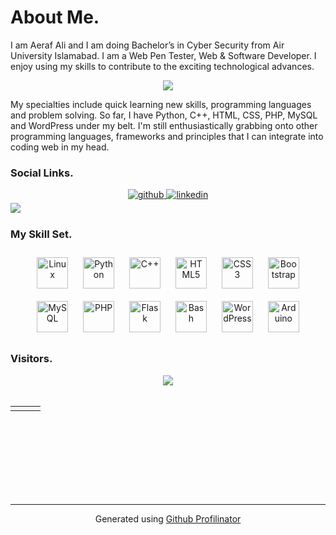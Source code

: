 # **About Me.**  
  

I am Aeraf Ali and I am doing Bachelor’s in Cyber Security from Air University Islamabad. I am a Web Pen Tester, Web & Software Developer. I enjoy using my skills to contribute to the exciting technological advances.  
  

<div align="center">
<img src="https://media-exp1.licdn.com/dms/image/C4D16AQFO_kSbfv1Tug/profile-displaybackgroundimage-shrink_350_1400/0/1661679584201?e=1672876800&v=beta&t=51XphABjP98tzTp180lp0eDTke9g9EWHRYMY2HFFFt4" align="center" height="" width="" />
</div>  
  

My specialties include quick learning new skills, programming languages and problem solving. So far, I have Python, C++, HTML, CSS, PHP, MySQL and WordPress under my belt. I'm still enthusiastically grabbing onto other programming languages, frameworks and principles that I can integrate into coding web in my head.  
  



### Social Links.  
<div align="center">
<a href="https://github.com/https://github.com/AerafAli620" target="_blank">
<img src=https://img.shields.io/badge/github-%2324292e.svg?&style=for-the-badge&logo=github&logoColor=white alt=github style="margin-bottom: 5px;" />
</a>
<a href="https://linkedin.com/in/https://www.linkedin.com/in/aerafali620/" target="_blank">
<img src=https://img.shields.io/badge/linkedin-%231E77B5.svg?&style=for-the-badge&logo=linkedin&logoColor=white alt=linkedin style="margin-bottom: 5px;" />
</a>  
</div>  
  

<img src="https://github-readme-stats.vercel.app/api?username=AerafAli620&show_icons=true&count_private=true&hide_border=true" align="left" />  

<br/>  

### My Skill Set.  
<div align="center">  
<a href="https://www.linux.org/" target="_blank"><img style="margin: 10px" src="https://profilinator.rishav.dev/skills-assets/linux-original.svg" alt="Linux" height="50" /></a>  
<a href="https://www.python.org/" target="_blank"><img style="margin: 10px" src="https://profilinator.rishav.dev/skills-assets/python-original.svg" alt="Python" height="50" /></a>  
<a href="https://www.cplusplus.com/" target="_blank"><img style="margin: 10px" src="https://profilinator.rishav.dev/skills-assets/cplusplus-original.svg" alt="C++" height="50" /></a>  
<a href="https://en.wikipedia.org/wiki/HTML5" target="_blank"><img style="margin: 10px" src="https://profilinator.rishav.dev/skills-assets/html5-original-wordmark.svg" alt="HTML5" height="50" /></a>  
<a href="https://www.w3schools.com/css/" target="_blank"><img style="margin: 10px" src="https://profilinator.rishav.dev/skills-assets/css3-original-wordmark.svg" alt="CSS3" height="50" /></a>  
<a href="https://getbootstrap.com/docs/3.4/javascript/" target="_blank"><img style="margin: 10px" src="https://profilinator.rishav.dev/skills-assets/bootstrap-plain.svg" alt="Bootstrap" height="50" /></a>  
<a href="https://www.mysql.com/" target="_blank"><img style="margin: 10px" src="https://profilinator.rishav.dev/skills-assets/mysql-original-wordmark.svg" alt="MySQL" height="50" /></a>  
<a href="https://www.php.net/" target="_blank"><img style="margin: 10px" src="https://profilinator.rishav.dev/skills-assets/php-original.svg" alt="PHP" height="50" /></a>  
<a href="https://flask.palletsprojects.com/" target="_blank"><img style="margin: 10px" src="https://profilinator.rishav.dev/skills-assets/flask.png" alt="Flask" height="50" /></a>  
<a href="https://www.gnu.org/software/bash/" target="_blank"><img style="margin: 10px" src="https://profilinator.rishav.dev/skills-assets/gnu_bash-icon.svg" alt="Bash" height="50" /></a>  
<a href="https://wordpress.com/" target="_blank"><img style="margin: 10px" src="https://profilinator.rishav.dev/skills-assets/wordpress.png" alt="WordPress" height="50" /></a>  
<a href="https://www.arduino.cc/" target="_blank"><img style="margin: 10px" src="https://profilinator.rishav.dev/skills-assets/arduino.png" alt="Arduino" height="50" /></a>  
</div>  



### Visitors.  
<div align="center">
<img src="https://komarev.com/ghpvc/?username=AerafAli620&&style=flat-square" align="center" />
</div>  
  

<br/>  

<table><tr><td valign="top" width="33%">



</td><td valign="top" width="33%">



</td><td valign="top" width="33%">



</td></tr></table>  

<br/>  

  

<br/>  

  

<br/>  

  

<br/>  

  

<br/>  

  

<br/>  


<br />

----
<div align="center">Generated using <a href="https://profilinator.rishav.dev/" target="_blank">Github Profilinator</a></div>
